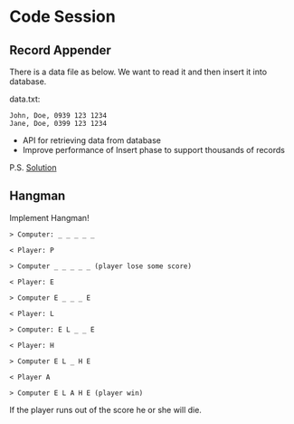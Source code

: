 # Code Session

## Record Appender

There is a data file as below. We want to read it and then insert it into database.

data.txt:

```
John, Doe, 0939 123 1234
Jane, Doe, 0399 123 1234
```

- API for retrieving data from database
- Improve performance of Insert phase to support thousands of records

P.S. [Solution](https://github.com/1995parham-teaching/record-appender)

## Hangman

Implement Hangman!

```
> Computer: _ _ _ _ _

< Player: P

> Computer _ _ _ _ _ (player lose some score)

< Player: E

> Computer E _ _ _ E

< Player: L

> Computer: E L _ _ E

< Player: H

> Computer E L _ H E

< Player A

> Computer E L A H E (player win)
```

If the player runs out of the score he or she will die.
